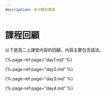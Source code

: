```yaml
---
description: 未分類的葉面
---
```


# 課程回顧

以下是高二上課堂內容的回顧，內容主要包含語法。

{% page-ref page="day1.md" %}

{% page-ref page="day2.md" %}

{% page-ref page="day3.md" %}

{% page-ref page="day4.md" %}
